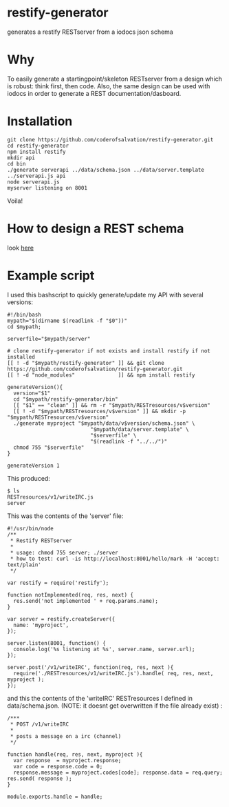 restify-generator
=================

generates a restify RESTserver from a iodocs json schema

Why
===
To easily generate a startingpoint/skeleton RESTserver from a design which is robust: think first, then code.
Also, the same design can be used with iodocs in order to generate a REST documentation/dasboard.

Installation
============

    git clone https://github.com/coderofsalvation/restify-generator.git
    cd restify-generator
    npm install restify
    mkdir api
    cd bin
    ./generate serverapi ../data/schema.json ../data/server.template ../serverapi.js api
    node serverapi.js
    myserver listening on 8001

Voila!

How to design a REST schema
===========================
look [here](https://github.com/coderofsalvation/restify-generator/blob/master/data/schema.json)

Example script
==============
I used this bashscript to quickly generate/update my API with several versions:


    #!/bin/bash
    mypath="$(dirname $(readlink -f "$0"))"
    cd $mypath;

    serverfile="$mypath/server"

    # clone restify-generator if not exists and install restify if not installed
    [[ ! -d "$mypath/restify-generator" ]] && git clone https://github.com/coderofsalvation/restify-generator.git 
    [[ ! -d "node_modules"              ]] && npm install restify

    generateVersion(){
      version="$1"
      cd "$mypath/restify-generator/bin"
      [[ "$1" == "clean" ]] && rm -r "$mypath/RESTresources/v$version"
      [[ ! -d "$mypath/RESTresources/v$version" ]] && mkdir -p "$mypath/RESTresources/v$version"
      ./generate myproject "$mypath/data/v$version/schema.json" \
                               "$mypath/data/server.template" \
                               "$serverfile" \
                               "$(readlink -f "../../")"
      chmod 755 "$serverfile"
    }

    generateVersion 1

This produced:

    $ ls 
    RESTresources/v1/writeIRC.js
    server

This was the contents of the 'server' file:    

    #!/usr/bin/node
    /**
     * Restify RESTserver
     * 
     * usage: chmod 755 server; ./server
     * how to test: curl -is http://localhost:8001/hello/mark -H 'accept: text/plain'
     */
    
    var restify = require('restify');
    
    function notImplemented(req, res, next) {
      res.send('not implemented ' + req.params.name);
    }
    
    var server = restify.createServer({
      name: 'myproject',
    });
    
    server.listen(8001, function() {
      console.log('%s listening at %s', server.name, server.url);
    });
    
    server.post('/v1/writeIRC', function(req, res, next ){
      require('./RESTresources/v1/writeIRC.js').handle( req, res, next, myproject );
    });

and this the contents of the 'writeIRC' RESTresources I defined in data/schema.json.
(NOTE: it doesnt get overwritten if the file already exist) :

    /***
     * POST /v1/writeIRC
     *
     * posts a message on a irc (channel)
     */

    function handle(req, res, next, myproject ){
      var response  = myproject.response;
      var code = response.code = 0;
      response.message = myproject.codes[code]; response.data = req.query;  res.send( response );
    }

    module.exports.handle = handle;
